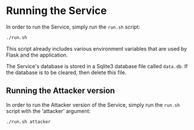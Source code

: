 # Running the Service

In order to run the Service, simply run the `run.sh` script:
```bash
./run.sh
```

This script already includes various environment variables that are used by Flask and the application.

The Service's database is stored in a Sqlite3 database file called `data.db`. If the database is to be cleared, then delete this file.

## Running the Attacker version

In order to run the Attacker version of the Service, simply run the `run.sh` script with the 'attacker' argument:
```bash
./run.sh attacker
```
